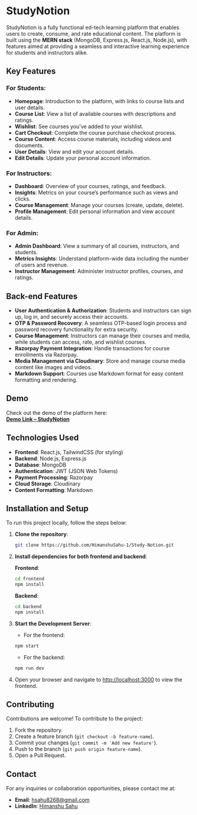  # StudyNotion

StudyNotion is a fully functional ed-tech learning platform that enables users to create, consume, and rate educational content. The platform is built using the **MERN stack** (MongoDB, Express.js, React.js, Node.js), with features aimed at providing a seamless and interactive learning experience for students and instructors alike.

## Key Features

### For Students:
- **Homepage**: Introduction to the platform, with links to course lists and user details.
- **Course List**: View a list of available courses with descriptions and ratings.
- **Wishlist**: See courses you've added to your wishlist.
- **Cart Checkout**: Complete the course purchase checkout process.
- **Course Content**: Access course materials, including videos and documents.
- **User Details**: View and edit your account details.
- **Edit Details**: Update your personal account information.

### For Instructors:
- **Dashboard**: Overview of your courses, ratings, and feedback.
- **Insights**: Metrics on your course’s performance such as views and clicks.
- **Course Management**: Manage your courses (create, update, delete).
- **Profile Management**: Edit personal information and view account details.

### For Admin:
- **Admin Dashboard**: View a summary of all courses, instructors, and students.
- **Metrics Insights**: Understand platform-wide data including the number of users and revenue.
- **Instructor Management**: Administer instructor profiles, courses, and ratings.

## Back-end Features

- **User Authentication & Authorization**: Students and instructors can sign up, log in, and securely access their accounts.
- **OTP & Password Recovery**: A seamless OTP-based login process and password recovery functionality for extra security.
- **Course Management**: Instructors can manage their courses and media, while students can access, rate, and wishlist courses.
- **Razorpay Payment Integration**: Handle transactions for course enrollments via Razorpay.
- **Media Management via Cloudinary**: Store and manage course media content like images and videos.
- **Markdown Support**: Courses use Markdown format for easy content formatting and rendering.

## Demo

Check out the demo of the platform here:  
**[Demo Link – StudyNotion](https://study-notion-git-main-himanshu-sahus-projects.vercel.app/)**

## Technologies Used

- **Frontend**: React.js, TailwindCSS (for styling)
- **Backend**: Node.js, Express.js
- **Database**: MongoDB
- **Authentication**: JWT (JSON Web Tokens)
- **Payment Processing**: Razorpay
- **Cloud Storage**: Cloudinary
- **Content Formatting**: Markdown

## Installation and Setup

To run this project locally, follow the steps below:

1. **Clone the repository**:
    ```bash
    git clone https://github.com/HimanshuSahu-1/Study-Notion.git
    ```
   
2. **Install dependencies for both frontend and backend**:

    **Frontend**:
    ```bash
    cd frontend
    npm install
    ```

    **Backend**:
    ```bash
    cd backend
    npm install
    ```

3. **Start the Development Server**:

    - For the frontend:
    ```bash
    npm start
    ```

    - For the backend:
    ```bash
    npm run dev
    ```

4. Open your browser and navigate to [http://localhost:3000](http://localhost:3000) to view the frontend.

## Contributing

Contributions are welcome! To contribute to the project:
1. Fork the repository.
2. Create a feature branch (`git checkout -b feature-name`).
3. Commit your changes (`git commit -m 'Add new feature'`).
4. Push to the branch (`git push origin feature-name`).
5. Open a Pull Request.

## Contact

For any inquiries or collaboration opportunities, please contact me at:

- **Email**: hsahu8268@gmail.com
- **LinkedIn**: [Himanshu Sahu](https://www.linkedin.com/in/himanshu-sahu-/)


